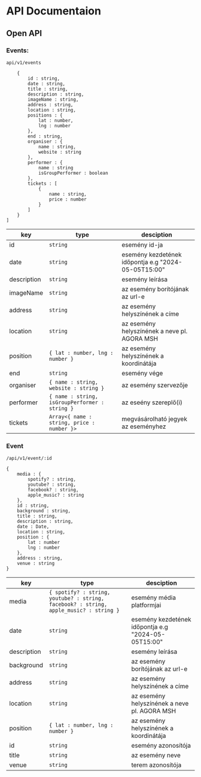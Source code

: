 # API Documentaion
## Open API
### Events:
```api/v1/events```
```[
    {
        id : string,
        date : string,
        title : string,
        description : string,
        imageName : string,
        address : string,
        location : string,
        positions : {
            lat : number,
            lng : number
        },
        end : string,
        organiser : {
            name : string,
            website : string
        },
        performer : {
            name : string
            isGroupPerformer : boolean
        },
        tickets : [
            {
                name : string,
                price : number
            }
        ]
    }
]
```
| key  | type | desciption |
| ------------- | ------------- | ------------- |
| id  | `string`  | esemény id-ja |
| date  | `string`  | esemény kezdetének időpontja e.g "2024-05-05T15:00" | 
| description  | `string`  | esemény leírása | 
| imageName  | `string`  | az esemény borítójának az url-e | 
| address  | `string`  | az esemény helyszínének a címe | 
| location  | `string`  | az esemény helyszínének a neve pl. AGORA MSH | 
| position  | `{ lat : number, lng : number }`  | az esemény helyszínének a koordinátája | 
| end  | `string`  | esemény vége | 
| organiser  | `{ name : string, website : string }`  | az esemény szervezője | 
| performer  | `{ name : string, isGroupPerformer : string }`  | az eseény szereplő(i) | 
| tickets  | `Array<{ name : string, price : number }>`  | megvásárolható jegyek az eseményhez | 

### Event
`/api/v1/event/:id`
```
{
    media : {
        spotify? : string,
        youtube? : string,
        facebook? : string,
        apple_music? : string
    },
    id : string,
    background : string,
    title : string,
    description : string,
    date : Date,
    location : string,
    position : { 
        lat : number
        lng : number
    },
    address : string,
    venue : string
}
```

| key  | type | desciption |
| ------------- | ------------- | ------------- |
| media  | `{ spotify? : string, youtube? : string, facebook? : string, apple_music? : string }`  | esemény média platformjai |
| date  | `string`  | esemény kezdetének időpontja e.g "2024-05-05T15:00" | 
| description  | `string`  | esemény leírása | 
| background  | `string`  | az esemény borítójának az url-e | 
| address  | `string`  | az esemény helyszínének a címe | 
| location  | `string`  | az esemény helyszínének a neve pl. AGORA MSH | 
| position  | `{ lat : number, lng : number }`  | az esemény helyszínének a koordinátája | 
| id  | `string`  | esemény azonosítója | 
| title  | `string`  | az esemény neve | 
| venue  | `string`  | terem azonosítója |